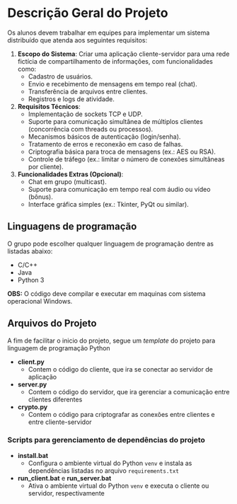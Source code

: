 # Descrição Geral do Projeto

Os alunos devem trabalhar em equipes para implementar um sistema distribuído que atenda aos seguintes requisitos:

1. **Escopo do Sistema**: Criar uma aplicação cliente-servidor para uma rede fictícia de compartilhamento de informações, com funcionalidades como:
    - Cadastro de usuários.
    - Envio e recebimento de mensagens em tempo real (chat).
    - Transferência de arquivos entre clientes.
    - Registros e logs de atividade.
2. **Requisitos Técnicos**:
   - Implementação de sockets TCP e UDP.
   - Suporte para comunicação simultânea de múltiplos clientes (concorrência com threads ou processos).
   - Mecanismos básicos de autenticação (login/senha).
   - Tratamento de erros e reconexão em caso de falhas.
   - Criptografia básica para troca de mensagens (ex.: AES ou RSA).
   - Controle de tráfego (ex.: limitar o número de conexões simultâneas por cliente).
3. **Funcionalidades Extras (Opcional)**:
   - Chat em grupo (multicast).
   - Suporte para comunicação em tempo real com áudio ou vídeo (bônus).
   - Interface gráfica simples (ex.: Tkinter, PyQt ou similar).

## Linguagens de programação

O grupo pode escolher qualquer linguagem de programação dentre as listadas abaixo:
- C/C++
- Java
- Python 3

**OBS:** O código deve compilar e executar em maquinas com sistema operacional Windows.

## Arquivos do Projeto

A fim de facilitar o inicio do projeto, segue um *template* do projeto para linguagem de programação Python

- **client.py**
  - Contem o código do cliente, que ira se conectar ao servidor de aplicação
- **server.py**
  - Contem o código do servidor, que ira gerenciar a comunicação entre clientes diferentes
- **crypto.py**
  - Contem o código para criptografar as conexões entre clientes e entre cliente-servidor

### Scripts para gerenciamento de dependências do projeto
- **install.bat** 
   - Configura o ambiente virtual do Python ``venv`` e instala as dependências listadas no arquivo `requirements.txt`
- **run_client.bat** e **run_server.bat**
   - Ativa o ambiente virtual do Python ``venv`` e executa o cliente ou servidor, respectivamente
